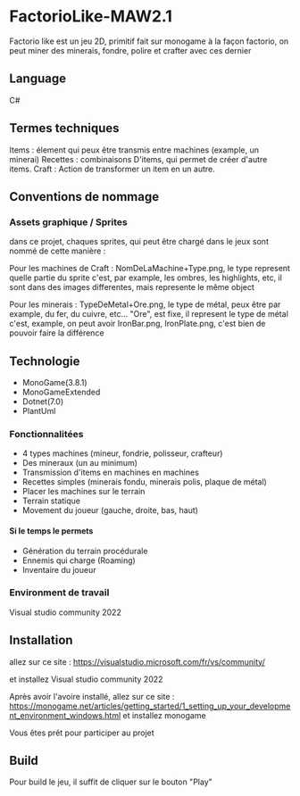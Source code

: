 # FactorioLike-MAW2.1

Factorio like est un jeu 2D, primitif fait sur monogame à la façon factorio, on peut miner des minerais, fondre, polire et crafter avec ces dernier

## Language

C#

## Termes techniques

Items : élement qui peux être transmis entre machines (example, un minerai)
Recettes : combinaisons D'items, qui permet de créer d'autre items.
Craft : Action de transformer un item en un autre.
## Conventions de nommage

### Assets graphique / Sprites

dans ce projet, chaques sprites, qui peut être chargé dans le jeux sont nommé de cette manière :

Pour les machines de Craft : NomDeLaMachine+Type.png, le type represent quelle partie du sprite c'est, par example, les ombres, les highlights, etc, il sont dans des images differentes, mais represente le même object

Pour les minerais : TypeDeMetal+Ore.png, le type de métal, peux être par example, du fer, du cuivre, etc... "Ore", est fixe, il represent le type de métal c'est, example, on peut avoir IronBar.png, IronPlate.png, c'est bien de pouvoir faire la différence



## Technologie

- MonoGame(3.8.1)
- MonoGameExtended
- Dotnet(7.0)
- PlantUml

### Fonctionnalitées

- 4 types machines (mineur, fondrie, polisseur, crafteur)
- Des mineraux (un au minimum)
- Transmission d'items en machines en machines
- Recettes simples (minerais fondu, minerais polis, plaque de métal)
- Placer les machines sur le terrain
- Terrain statique
- Movement du joueur (gauche, droite, bas, haut)

#### Si le temps le permets

- Génération du terrain procédurale
- Ennemis qui charge (Roaming)
- Inventaire du joueur

### Environment de travail

Visual studio community 2022


## Installation

allez sur ce site : https://visualstudio.microsoft.com/fr/vs/community/

et installez Visual studio community 2022

Après avoir l'avoire installé, allez sur ce site : https://monogame.net/articles/getting_started/1_setting_up_your_development_environment_windows.html et installez monogame

Vous êtes prêt pour participer au projet

## Build

Pour build le jeu, il suffit de cliquer sur le bouton "Play"